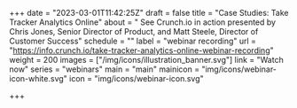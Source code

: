 +++
date = "2023-03-01T11:42:25Z"
draft = false
title = "Case Studies:  Take Tracker Analytics Online"
about = " See Crunch.io in action presented by Chris Jones, Senior Director of Product, and Matt Steele, Director of Customer Success"
schedule = ""
label = "webinar recording"
url = "https://info.crunch.io/take-tracker-analytics-online-webinar-recording"
weight = 200
images = ["/img/icons/illustration_banner.svg"]
link = "Watch now"
series = "webinars"
main = "main"
mainicon = "img/icons/webinar-icon-white.svg"
icon = "img/icons/webinar-icon.svg"

+++
